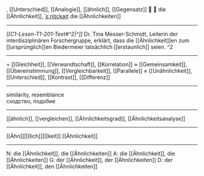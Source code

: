 , [[Unterschied]], [[Analogie]], [[ähnlich]], [[Gegensatz]]
🤔 🔴 die [[Ähnlichkeit]], [ˈɛːnlɪçkaɪ̯t](https://youglish.com/pronounce/Ähnlichkeit/german)
die [[Ähnlichkeiten]]

---
*[[C1-Lesen-T1-201-Text#^2|^]]* Dr. Tina Messer-Schmidt, Leiterin der interdisziplinären Forschergruppe, erklärt, dass die [[Ähnlichkeit]]en zum [[ursprünglich]]en Biedermeier tatsächlich [[erstaunlich]] seien. ^2


---
= [[Gleichheit]], [[Verwandtschaft]], [[Korrelation]]
≈ [[Gemeinsamkeit]], [[Übereinstimmung]], [[Vergleichbarkeit]], [[Parallele]]
≠ [[Unähnlichkeit]], [[Unterschied]], [[Kontrast]], [[Differenz]]

---
similarity, resemblance  
сходство, подобие

---
[[ähnlich]], [[vergleichen]], [[Ähnlichkeitsgrad]], [[Ähnlichkeitsanalyse]]

---
[[Ähn]]|[[lich]]|[[keit]]
[[Ähnlichkeit]]


---
N: die [[Ähnlichkeit]], die [[Ähnlichkeiten]]
A: die [[Ähnlichkeit]], die [[Ähnlichkeiten]]
G: der [[Ähnlichkeit]], der [[Ähnlichkeiten]]
D: der [[Ähnlichkeit]], den [[Ähnlichkeiten]]
